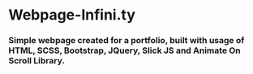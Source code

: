 # Webpage-Infini.ty
### Simple webpage created for a portfolio, built with usage of HTML, SCSS, Bootstrap, JQuery, Slick JS  and Animate On Scroll Library.
